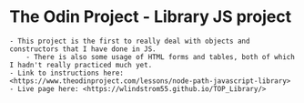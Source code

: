 # The Odin Project - Library JS project
    - This project is the first to really deal with objects and constructors that I have done in JS.
        - There is also some usage of HTML forms and tables, both of which I hadn't really practiced much yet. 
    - Link to instructions here: <https://www.theodinproject.com/lessons/node-path-javascript-library>
    - Live page here: <https://wlindstrom55.github.io/TOP_Library/>
